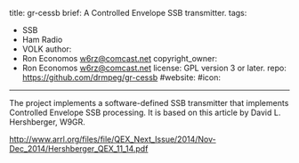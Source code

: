 title: gr-cessb
brief: A Controlled Envelope SSB transmitter.
tags:
  - SSB
  - Ham Radio
  - VOLK
author:
  - Ron Economos <w6rz@comcast.net>
copyright_owner:
  - Ron Economos <w6rz@comcast.net>
license: GPL version 3 or later.
repo: https://github.com/drmpeg/gr-cessb
#website:
#icon:
---
The project implements a software-defined SSB transmitter that implements Controlled Envelope SSB processing.
It is based on this article by David L. Hershberger, W9GR.

<http://www.arrl.org/files/file/QEX_Next_Issue/2014/Nov-Dec_2014/Hershberger_QEX_11_14.pdf>

